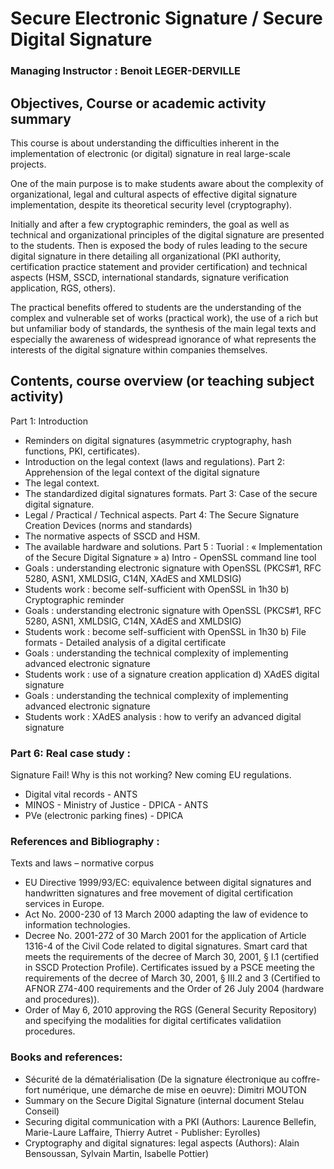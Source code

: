# Secure Electronic Signature / Secure Digital Signature 

### Managing Instructor :	 Benoit LEGER-DERVILLE 

## Objectives, Course or academic activity summary
This course is about understanding the difficulties inherent in the implementation of electronic (or digital) signature in real large-scale projects.

One of the main purpose is to make students aware about the complexity of organizational, legal and cultural aspects of effective digital signature implementation, despite its theoretical security level (cryptography).

Initially and after a few cryptographic reminders, the goal as well as technical and organizational principles of the digital signature are presented to the students. Then is exposed the body of rules leading to the secure digital signature in there detailing all organizational (PKI authority, certification practice statement and provider certification) and technical aspects (HSM, SSCD, international standards, signature verification application, RGS, others).

The practical benefits offered to students are the understanding of the complex and vulnerable set of works (practical work), the use of a rich but but unfamiliar body of standards, the synthesis of the main legal texts and especially the awareness of widespread ignorance of what represents the interests of the digital signature within companies themselves.

## Contents, course overview (or teaching subject activity)
Part 1: Introduction
- Reminders on digital signatures (asymmetric cryptography, hash functions, PKI, certificates).
- Introduction on the legal context (laws and regulations).
Part 2: Apprehension of the legal context of the digital signature
- The legal context.
- The standardized digital signatures formats.
Part 3: Case of the secure digital signature.
- Legal / Practical / Technical aspects.
Part 4: The Secure Signature Creation Devices (norms and standards)
- The normative aspects of SSCD and HSM.
- The available hardware and solutions.
Part 5 : Tuorial : « Implementation of the Secure Digital Signature »
a) Intro - OpenSSL command line tool
-  Goals : understanding electronic signature with OpenSSL 
(PKCS#1, RFC 5280, ASN1, XMLDSIG, C14N, XAdES and XMLDSIG)
-  Students work : become self-sufficient with OpenSSL in 1h30
b) Cryptographic reminder
-  Goals : understanding electronic signature with OpenSSL 
(PKCS#1, RFC 5280, ASN1, XMLDSIG, C14N, XAdES and XMLDSIG)
-  Students work : become self-sufficient with OpenSSL in 1h30
b) File formats - Detailed analysis of a digital certificate
- Goals : understanding the technical complexity of implementing advanced electronic signature
-  Students work : use of a signature creation application
d) XAdES digital signature
- Goals : understanding the technical complexity of implementing advanced electronic signature
- Students work : XAdES analysis : how to verify an advanced digital signature

### Part 6: Real case study :
Signature Fail! Why is this not working? New coming EU regulations.
- Digital vital records - ANTS
- MINOS - Ministry of Justice - DPICA - ANTS
- PVe (electronic parking fines) - DPICA

### References and Bibliography :
Texts and laws – normative corpus
- EU Directive 1999/93/EC: equivalence between digital signatures and handwritten signatures and free movement of digital certification services in Europe.
- Act No. 2000-230 of 13 March 2000 adapting the law of evidence to information technologies.
- Decree No. 2001-272 of 30 March 2001 for the application of Article 1316-4 of the Civil Code related to digital signatures. Smart card that meets the requirements of the decree of March 30, 2001, § I.1 (certified in SSCD Protection Profile). Certificates issued by a PSCE meeting the requirements of the decree of March 30, 2001, § III.2 and 3 (Certified to AFNOR Z74-400 requirements and the Order of 26 July 2004 (hardware and procedures)).
- Order of May 6, 2010 approving the RGS (General Security Repository) and specifying the modalities for digital certificates validatiion procedures.

### Books and references:
- Sécurité de la dématérialisation (De la signature électronique au coffre-fort numérique, une démarche de mise en oeuvre): Dimitri MOUTON
- Summary on the Secure Digital Signature (internal document Stelau Conseil)
- Securing digital communication with a PKI (Authors: Laurence Bellefin, Marie-Laure Laffaire, Thierry Autret - Publisher: Eyrolles)
- Cryptography and digital signatures: legal aspects (Authors): Alain Bensoussan, Sylvain Martin, Isabelle Pottier)


